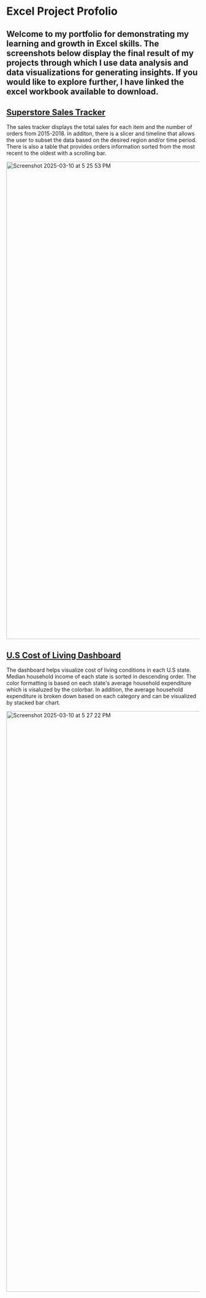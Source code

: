 # Excel Project Profolio
## Welcome to my portfolio for demonstrating my learning and growth in Excel skills. The screenshots below display the final result of my projects through which I use data analysis and data visualizations for generating insights. If you would like to explore further, I have linked the excel workbook available to download.

## [Superstore Sales Tracker](https://github.com/jxlinnn/jxlinnn.github.io/blob/main/excel_projects/superstore_sales.xlsx)
The sales tracker displays the total sales for each item and the number of orders from 2015-2018. In additon, there is a slicer and timeline that allows the user to subset the data based on the desired region and/or time period. There is also a table that provides orders information sorted from the most recent to the oldest with a scrolling bar.

<img width="1244" alt="Screenshot 2025-03-10 at 5 25 53 PM" src="https://github.com/user-attachments/assets/35f0d6c7-93db-4562-95db-3529f5a6b58c" />

## [U.S Cost of Living Dashboard](https://github.com/jxlinnn/jxlinnn.github.io/blob/main/excel_projects/cost_of_living_us.xlsx)
The dashboard helps visualize cost of living conditions in each U.S state. Median household income of each state is sorted in descending order. The color formatting is based on each state's average household expenditure which is visaluzed by the colorbar. In addition, the average household expenditure is broken down based on each category and can be visualized by stacked bar chart.

<img width="1513" alt="Screenshot 2025-03-10 at 5 27 22 PM" src="https://github.com/user-attachments/assets/12c6c1a7-a605-46ea-96d4-260ff8078bcc" />

